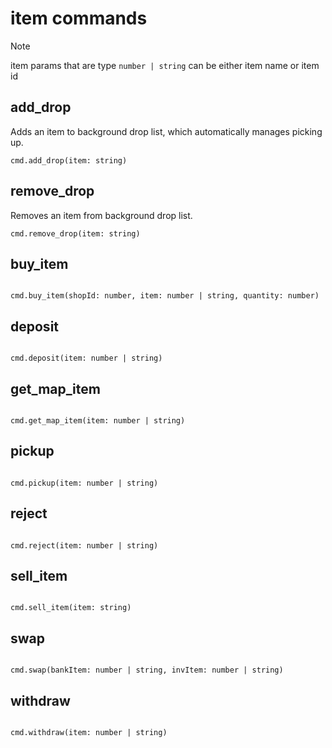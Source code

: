 # item commands

> [!NOTE]
>
> item params that are type `number | string` can be either item name or item id

## add_drop

Adds an item to background drop list, which automatically manages picking up.

```
cmd.add_drop(item: string)
```

## remove_drop

Removes an item from background drop list.

```
cmd.remove_drop(item: string)
```

## buy_item

```

cmd.buy_item(shopId: number, item: number | string, quantity: number)

```

## deposit

```

cmd.deposit(item: number | string)

```

## get_map_item

```

cmd.get_map_item(item: number | string)

```

## pickup

```

cmd.pickup(item: number | string)

```

## reject

```

cmd.reject(item: number | string)

```

## sell_item

```

cmd.sell_item(item: string)

```

## swap

```

cmd.swap(bankItem: number | string, invItem: number | string)

```

## withdraw

```

cmd.withdraw(item: number | string)

```
